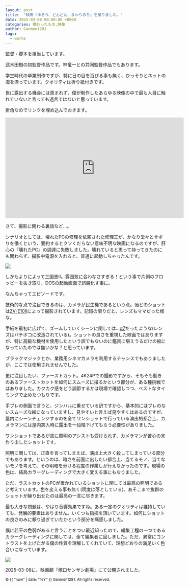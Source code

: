 ```yaml
---
layout: post
title:  "映画『ゆるり、どんどん、まわりみち』を撮りました。"
date: 2025-03-08 00:00:00 +0800
categories: 携わったもの,映像
author: Ganmen1281
tags:
  - works
---
```

監督・脚本を担当しています。
<!--description-->

武木田樹の初監督作品です。林竜一との共同監督作品でもあります。

学生時代の卒業制作ですが、特に日の目を浴びる事も無く、ひっそりとネットの海を漂っています。クオリティは折り紙付きです。

世に露出する機会には恵まれず、僕が制作したあらゆる映像の中で最も人目に触れていないと言っても過言ではないと思っています。

折角なのでリンクを埋め込んでおきます。

<iframe width="560" height="315" src="https://www.youtube.com/embed/UcbopaLTgNQ?si=k8Aalwp00vgo8JC7" title="YouTube video player" frameborder="0" allow="accelerometer; autoplay; clipboard-write; encrypted-media; gyroscope; picture-in-picture; web-share" referrerpolicy="strict-origin-when-cross-origin" allowfullscreen></iframe>

さて、撮影に関わる裏話など...。

シナリオとしては、壊れたPCの修理を依頼された修理工が、かなり堂々とサボりを働くという、要約するとクソくだらない意味不明な映画になるのですが、肝心の『壊れたPC』の調達に失敗しました。壊れていると思って持ってきたのにも関わらず、撮影中電源を入れると、普通に起動しちゃったんです。

![]({{site.baseurl}}/assets/img/off2.jpg)

しかもよりによって三国志Ⅱ。雰囲気に合わなさすぎる！という事で片側のフロッピーを抜き取り、DOSの起動画面で誤魔化す事に。

なんちゃってエピソードです。

技術的な点で注目できるのは、カメラが民生機であるという点。殆どのショットは[ZV-E10Ⅱ]によって撮影されています。記憶の限りだと、レンズもママだった様な。

手紙を最初に広げて、ズームしていくシーンに関しては...[α7]だったような(レンズはバチボコに改造されている)。ショットの良さを重視した映画ではありますが、特に高級な機材を使用したという訳でもないのに鑑賞に堪えうるだけの絵になっていたのでは無いかな？と思っています。

ブラックマジックとか、業務用シネマカメラを利用するチャンスでもありましたが、ここでは使用されませんでした。

更に注目したい、ファーストカット。4K24Pでの撮影ですから、そもそも動きのあるファーストカットを如何にスムーズに撮るかという部分が、ある種挑戦ではありました。カクカク感をどう調節するかは現場で確認しつつ、ベストなタイミングで止めたつもりです。

手ブレの側面で言うと、ジンバルに乗せている訳ですから、基本的にはブレのないスムーズな絵になっていますし、見やすいと言えば見やすくはあるのですが、屋内にシーンチェンジするのを全てワンショットで行っている演出的都合上、カメラマンには屋内突入時に露出を一段階下げてもらう必要性がありました。

ワンショットであるが故に照明のアシストも受けられず、カメラマンが苦心の末作り出したショットです。

照明に関しては、正直を言ってしまえば、演出上大きく殺してしまっている部分でもあります。というのは、暗さを前面に出したい都合上、当てるモノ、当てないモノを考えて、その明暗を分ける程度の作業しか行えなかったのです。現場の色は、結局カラーグレーディングで大きく変える事にもなりました。

ただ、ラストカットのPCが置かれているショットに関しては最高の照明であると考えています。色を変える事も無く(明度は落としている)、あそこまで抜群のショットが繰り出せたのは最高の一言に尽きます。

最も大きな問題は、やはり音響効果ですね。ある一定のクオリティは維持していても、発展的要素はありません。いくつも指摘を頂いています。如何にショットの良さのみに頼り過ぎていたかという部分を痛感しました。

僕に若干の色弱があると言うことをつい最近知ったので、編集工程の一つであるカラーグレーディングに関しては、全て編集者に回しました。ただ、異常にコントラストを上げたがる僕の性質を理解してくれていて、理想どおりの満足いく色合いになっています。

![]({{site.baseurl}}/assets/img/off.jpg)

2025-03-08に、映画館『塚口サンサン劇場』にて公開されました。

[ZV-E10Ⅱ]: https://kakaku.com/item/J0000045185/
[α7]:   https://kakaku.com/camera/digital-slr-camera/itemlist.aspx?pdf_subse=252
[石山遼]: https://rishiyama.github.io/

<p><small>&copy; {{ "now" | date: "%Y" }} Ganmen1281. All rights reserved.</small></p>